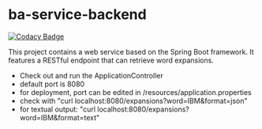 # ba-service-backend
[![Codacy Badge](https://api.codacy.com/project/badge/Grade/cdd08acab3044766b0d89200af331169)](https://www.codacy.com/app/6hauptvo/ba-service-backend?utm_source=github.com&amp;utm_medium=referral&amp;utm_content=6hauptvo/ba-service-backend&amp;utm_campaign=Badge_Grade)

This project contains a web service based on the Spring Boot framework.
It features a RESTful endpoint that can retrieve word expansions.

- Check out and run the ApplicationController
- default port is 8080
- for deployment, port can be edited in /resources/application.properties
- check with "curl localhost:8080/expansions?word=IBM&format=json"
- for textual output: "curl localhost:8080/expansions?word=IBM&format=text"


